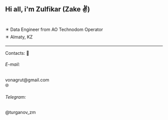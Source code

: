  <h2> Hi all, i'm Zulfikar (Zake ✌)  </h2> <br>
✴️ Data Engineer from AO Technodom Operator <br>
✴️ Almaty, KZ <br>
<hr>
Contacts:
📧 <h6>E-mail:</h6> vonagrut@gmail.com <br>
🌐 <h6>Telegram:</h6> @turganov_zm
